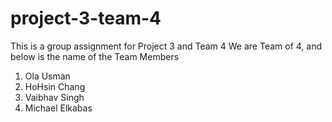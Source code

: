 # project-3-team-4
This is a group assignment for Project 3 and Team 4
We are Team of 4, and below is the name of the Team Members
1) Ola Usman
2) HoHsin Chang
3) Vaibhav Singh
4) Michael Elkabas
